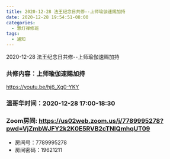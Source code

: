 ```yaml
---
title: 2020-12-28 法王纪念日共修--上师瑜伽速赐加持
date: 2020-12-28 19:54:51-08:00
categories:
  - 慧灯禅修班
tags:
  - 通知
---
```

2020-12-28 法王纪念日共修--上师瑜伽速赐加持


### 共修内容：上师瑜伽速赐加持

<https://youtu.be/hj6_Xg0-YKY>

### 温哥华时间：2020-12-28 17:00-18:30

### Zoom房间: <https://us02web.zoom.us/j/7789995278?pwd=VjZmbWJFY2k2K0E5RVB2cTNIQmhqUT09>
 - 房间号：7789995278
 - 房间密码：19621211

